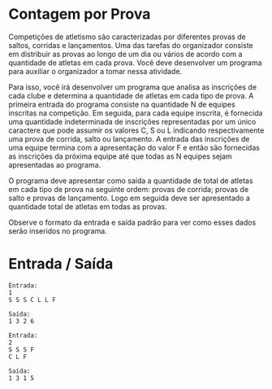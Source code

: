 # Contagem por Prova

Competições de atletismo são caracterizadas por diferentes provas de saltos, corridas e lançamentos. Uma das tarefas do organizador consiste em distribuir as provas ao longo de um dia ou vários de acordo com a quantidade de atletas em cada prova. Você deve desenvolver um programa para auxiliar o organizador a tomar nessa atividade.

Para isso, você irá desenvolver um programa que analisa as inscrições de cada clube e determina a quantidade de atletas em cada tipo de prova. A primeira entrada do programa consiste na quantidade N de equipes inscritas na competição. Em seguida, para cada equipe inscrita, é fornecida uma quantidade indeterminada de inscrições representadas por um único caractere que pode assumir os valores C, S ou L indicando respectivamente uma prova de corrida, salto ou lançamento. A entrada das inscrições de uma equipe termina com a apresentação do valor F e então são fornecidas as inscrições da próxima equipe até que todas as N equipes sejam apresentadas ao programa.

O programa deve apresentar como saída a quantidade de total de atletas em cada tipo de prova na seguinte ordem: provas de corrida; provas de salto e provas de lançamento. Logo em seguida deve ser apresentado a quantidade total de atletas em todas as provas.

Observe o formato da entrada e saída padrão para ver como esses dados serão inseridos no programa.

# Entrada / Saída

```
Entrada: 
1
S S S C L L F

Saída:
1 3 2 6
```

```
Entrada:
2
S S S F
C L F

Saída:
1 3 1 5
```